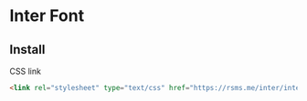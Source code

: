 # Inter Font

## Install

CSS link

```html
<link rel="stylesheet" type="text/css" href="https://rsms.me/inter/inter.css" />
```
